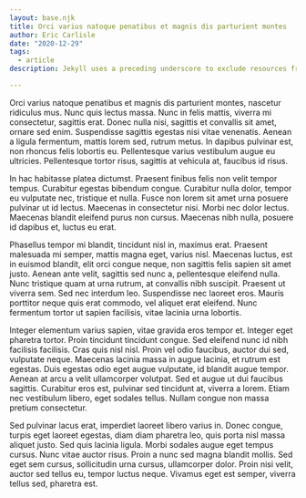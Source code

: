 ```yaml
---
layout: base.njk
title: Orci varius natoque penatibus et magnis dis parturient montes
author: Eric Carlisle
date: "2020-12-29"
tags: 
  - article
description: Jekyll uses a preceding underscore to exclude resources from a site build. This article explains how to prevent performance drops by files added by package managers.

---
```

Orci varius natoque penatibus et magnis dis parturient montes, nascetur ridiculus mus. Nunc quis lectus massa. Nunc in felis mattis, viverra mi consectetur, sagittis erat. Donec nulla nisi, sagittis et convallis sit amet, ornare sed enim. Suspendisse sagittis egestas nisi vitae venenatis. Aenean a ligula fermentum, mattis lorem sed, rutrum metus. In dapibus pulvinar est, non rhoncus felis lobortis eu. Pellentesque varius vestibulum augue eu ultricies. Pellentesque tortor risus, sagittis at vehicula at, faucibus id risus.
<!-- excerpt -->
In hac habitasse platea dictumst. Praesent finibus felis non velit tempor tempus. Curabitur egestas bibendum congue. Curabitur nulla dolor, tempor eu vulputate nec, tristique et nulla. Fusce non lorem sit amet urna posuere pulvinar ut id lectus. Maecenas in consectetur nisi. Morbi nec dolor lectus. Maecenas blandit eleifend purus non cursus. Maecenas nibh nulla, posuere id dapibus et, luctus eu erat.

Phasellus tempor mi blandit, tincidunt nisl in, maximus erat. Praesent malesuada mi semper, mattis magna eget, varius nisl. Maecenas luctus, est in euismod blandit, elit orci congue neque, non sagittis felis sapien sit amet justo. Aenean ante velit, sagittis sed nunc a, pellentesque eleifend nulla. Nunc tristique quam at urna rutrum, at convallis nibh suscipit. Praesent ut viverra sem. Sed nec interdum leo. Suspendisse nec laoreet eros. Mauris porttitor neque quis erat commodo, vel aliquet erat eleifend. Nunc fermentum tortor ut sapien facilisis, vitae lacinia urna lobortis.

Integer elementum varius sapien, vitae gravida eros tempor et. Integer eget pharetra tortor. Proin tincidunt tincidunt congue. Sed eleifend nunc id nibh facilisis facilisis. Cras quis nisl nisl. Proin vel odio faucibus, auctor dui sed, vulputate neque. Maecenas lacinia massa in augue lacinia, et rutrum est egestas. Duis egestas odio eget augue vulputate, id blandit augue tempor. Aenean at arcu a velit ullamcorper volutpat. Sed et augue ut dui faucibus sagittis. Curabitur eros est, pulvinar sed tincidunt at, viverra a lorem. Etiam nec vestibulum libero, eget sodales tellus. Nullam congue non massa pretium consectetur.

Sed pulvinar lacus erat, imperdiet laoreet libero varius in. Donec congue, turpis eget laoreet egestas, diam diam pharetra leo, quis porta nisl massa aliquet justo. Sed quis lacinia ligula. Morbi sodales augue eget tempus cursus. Nunc vitae auctor risus. Proin a nunc sed magna blandit mollis. Sed eget sem cursus, sollicitudin urna cursus, ullamcorper dolor. Proin nisi velit, auctor sed tellus eu, tempor luctus neque. Vivamus eget est semper, viverra tellus sed, pharetra est.
